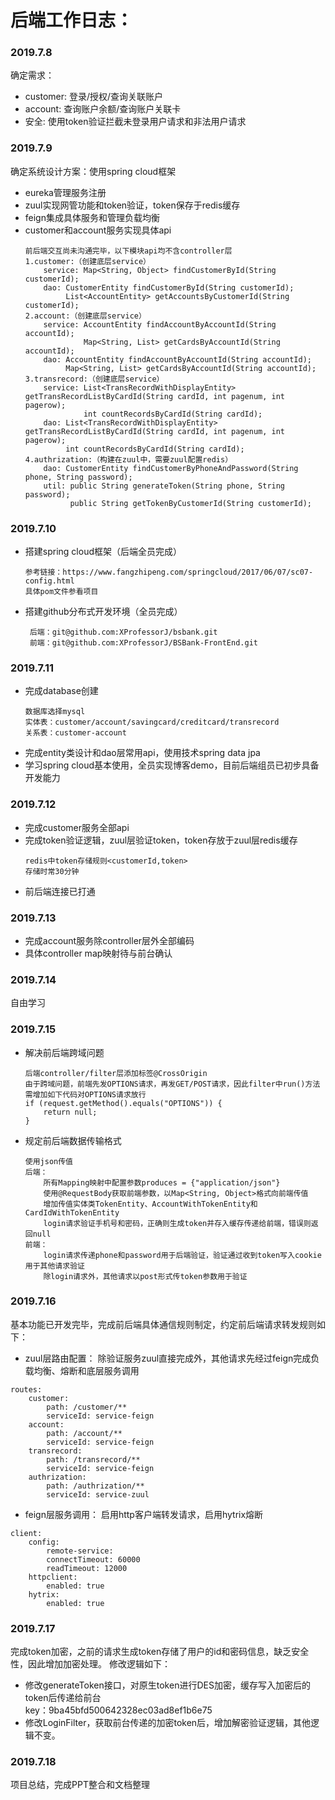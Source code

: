 # 后端工作日志：

### 2019.7.8
确定需求：
* customer: 登录/授权/查询关联账户
* account: 查询账户余额/查询账户关联卡
* 安全: 使用token验证拦截未登录用户请求和非法用户请求

### 2019.7.9
确定系统设计方案：使用spring cloud框架
* eureka管理服务注册
* zuul实现网管功能和token验证，token保存于redis缓存
* feign集成具体服务和管理负载均衡
* customer和account服务实现具体api
   ```
   前后端交互尚未沟通完毕，以下模块api均不含controller层
   1.customer:（创建底层service）
       service: Map<String, Object> findCustomerById(String customerId);
       dao: CustomerEntity findCustomerById(String customerId);
            List<AccountEntity> getAccountsByCustomerId(String customerId);
   2.account:（创建底层service）
       service: AccountEntity findAccountByAccountId(String accountId);
                Map<String, List> getCardsByAccountId(String accountId);
       dao: AccountEntity findAccountByAccountId(String accountId);
            Map<String, List> getCardsByAccountId(String accountId);
   3.transrecord:（创建底层service）
       service: List<TransRecordWithDisplayEntity> getTransRecordListByCardId(String cardId, int pagenum, int pagerow);
                int countRecordsByCardId(String cardId);
       dao: List<TransRecordWithDisplayEntity> getTransRecordListByCardId(String cardId, int pagenum, int pagerow);
            int countRecordsByCardId(String cardId);
   4.authrization:（构建在zuul中，需要zuul配置redis）
       dao: CustomerEntity findCustomerByPhoneAndPassword(String phone, String password);
       util: public String generateToken(String phone, String password);
             public String getTokenByCustomerId(String customerId);
   ```

### 2019.7.10
* 搭建spring cloud框架（后端全员完成）
   ```
   参考链接：https://www.fangzhipeng.com/springcloud/2017/06/07/sc07-config.html
   具体pom文件参看项目
   ```
* 搭建github分布式开发环境（全员完成）
   ```
    后端：git@github.com:XProfessorJ/bsbank.git
    前端：git@github.com:XProfessorJ/BSBank-FrontEnd.git
   ```


### 2019.7.11
* 完成database创建
   ```
   数据库选择mysql
   实体表：customer/account/savingcard/creditcard/transrecord
   关系表：customer-account
   ```
* 完成entity类设计和dao层常用api，使用技术spring data jpa
* 学习spring cloud基本使用，全员实现博客demo，目前后端组员已初步具备开发能力

### 2019.7.12
* 完成customer服务全部api
* 完成token验证逻辑，zuul层验证token，token存放于zuul层redis缓存
   ```
   redis中token存储规则<customerId,token>
   存储时常30分钟
   ```
* 前后端连接已打通

### 2019.7.13
* 完成account服务除controller层外全部编码
* 具体controller map映射待与前台确认

### 2019.7.14
自由学习

### 2019.7.15
* 解决前后端跨域问题
   ```
   后端controller/filter层添加标签@CrossOrigin
   由于跨域问题，前端先发OPTIONS请求，再发GET/POST请求，因此filter中run()方法需增加如下代码对OPTIONS请求放行
   if (request.getMethod().equals("OPTIONS")) {
       return null;
   }
   ```
* 规定前后端数据传输格式
   ```
   使用json传值
   后端：
       所有Mapping映射中配置参数produces = {"application/json"}
       使用@RequestBody获取前端参数，以Map<String, Object>格式向前端传值
       增加传值实体类TokenEntity、AccountWithTokenEntity和CardIdWithTokenEntity
       login请求验证手机号和密码，正确则生成token并存入缓存传递给前端，错误则返回null
   前端：
       login请求传递phone和password用于后端验证，验证通过收到token写入cookie用于其他请求验证
       除login请求外，其他请求以post形式传token参数用于验证
   ```
   
### 2019.7.16
   基本功能已开发完毕，完成前后端具体通信规则制定，约定前后端请求转发规则如下：
   
   * zuul层路由配置：
   除验证服务zuul直接完成外，其他请求先经过feign完成负载均衡、熔断和底层服务调用
   ```
   routes:    
       customer:
           path: /customer/**
           serviceId: service-feign
       account:
           path: /account/**
           serviceId: service-feign
       transrecord:
           path: /transrecord/**
           serviceId: service-feign
       authrization:
           path: /authrization/**
           serviceId: service-zuul
   ```
   * feign层服务调用：
   启用http客户端转发请求，启用hytrix熔断
   ```        
   client:
       config:
           remote-service:
           connectTimeout: 60000
           readTimeout: 12000
       httpclient:
           enabled: true
       hytrix:
           enabled: true
   
   ```

### 2019.7.17
完成token加密，之前的请求生成token存储了用户的id和密码信息，缺乏安全性，因此增加加密处理。
修改逻辑如下：
* 修改generateToken接口，对原生token进行DES加密，缓存写入加密后的token后传递给前台  
  key：9ba45bfd500642328ec03ad8ef1b6e75
* 修改LoginFilter，获取前台传递的加密token后，增加解密验证逻辑，其他逻辑不变。

### 2019.7.18
项目总结，完成PPT整合和文档整理